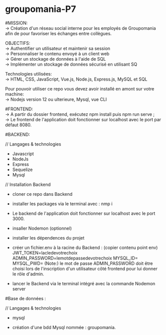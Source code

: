 # groupomania-P7

#MISSION: <br> 
-> Création d'un réseau social interne pour les employés de Groupomania afin de pour favoriser les échanges entre collègues.

OBJECTIFS: <br> 
-> Authentifier un utilisateur et maintenir sa session <br>
-> Personnaliser le contenu envoyé à un client web <br>
-> Gérer un stockage de données à l'aide de SQL <br>
-> Implémenter un stockage de données sécurisé en utilisant SQ <br>

Technologies utilisées: <br>
-> HTML, CSS, JavaScript, Vue.js, Node.js, Express.js, MySQL et SQL <br>

Pour pouvoir utiliser ce repo vous devez avoir installé en amont sur votre machine: <br>
-> Nodejs version 12 ou ulterieure, Mysql, vue CLI <br>


#FRONTEND: <br>
-> A partir du dossier frontend, exécutez npm install puis npm run serve ; <br>
-> Le frontend de l'application doit fonctionner sur localhost avec le port par défaut 8080.<br>

#BACKEND:

// Langages & technologies
 - Javascript
 - NodeJs
 - Express
 - Sequelize
 - Mysql
 
// Installation Backend
- cloner ce repo dans Backend
- installer les packages via le terminal avec  : nmp i
- Le backend de l'application doit fonctionner sur localhost avec le port 3000.
- insaller Nodemon (optionnel)
- installer les dépendences du projet
- créer un fichier.env à la racine du Backend : (copier contenu point env)
    JWT_TOKEN=lacledevotrechoix
    ADMIN_PASSWORD=lemotdepassedevotrechoix 
    MYSQL_ID=<votreidentifiantsql>
    MYSQL_PWD=<votremotdepassesql>
    (Note:) le mot de passe ADMIN_PASSWORD doit être choisi lors de l'inscription d'un utilisateur côté frontend pour lui donner le rôle d'admin.
    
- lancer le Backend via le terminal intégré avec la commande Nodemon server

#Base de données :

// Langages & technologies
- mysql

- création d'une bdd Mysql nommée : groupomania.
